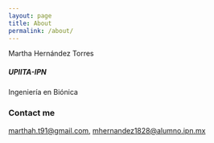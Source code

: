 ```yaml
---
layout: page
title: About
permalink: /about/
---
```


Martha Hernández Torres
##### UPIITA-IPN
Ingeniería en Biónica


### Contact me

[marthah.t91@gmail.com,](mailto:marthah.t91@gmail.com)
[mhernandez1828@alumno.ipn.mx](mailto:mhernandez1828@alumno.ipn.mx)
